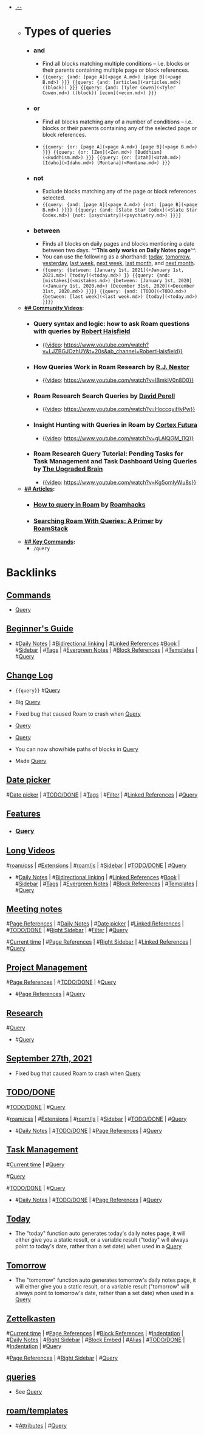 - [.--](<.--.md>)
    - # **Types of queries**
        - ### **and**
            - Find all blocks matching multiple conditions – i.e. blocks or their parents containing multiple page or block references.
            - `{{query: {and: [page A](<page A.md>) [page B](<page B.md>) }}}
              {{query: {and: [articles](<articles.md>) ((block)) }}}
              {{query: {and: [Tyler Cowen](<Tyler Cowen.md>) ((block)) [econ](<econ.md>) }}}
              `
        - ### **or**
            - Find all blocks matching any of a number of conditions – i.e. blocks or their parents containing any of the selected page or block references.
              
            - `{{query: {or: [page A](<page A.md>) [page B](<page B.md>) }}}
              {{query: {or: [Zen](<Zen.md>) [Buddhism](<Buddhism.md>) }}}
              {{query: {or: [Utah](<Utah.md>) [Idaho](<Idaho.md>) [Montana](<Montana.md>) }}}
              `
        - ### **not**
            - Exclude blocks matching any of the page or block references selected.
            - `{{query: {and: [page A](<page A.md>) {not: [page B](<page B.md>) }}}}
              {{query: {and: [Slate Star Codex](<Slate Star Codex.md>) {not: [psychiatry](<psychiatry.md>) }}}}`
        - ### **between**
            - Finds all blocks on daily pages and blocks mentioning a date between two days. ^^**This only works on Daily Notes page**^^.
            - You can use the following as a shorthand: [today](<today.md>), [tomorrow](<tomorrow.md>), [yesterday](<yesterday.md>), [last week](<last week.md>), [next week](<next week.md>), [last month](<last month.md>), and [next month](<next month.md>). 
            - `{{query: {between: [January 1st, 2021](<January 1st, 2021.md>) [today](<today.md>) }}
              {{query: {and: [mistakes](<mistakes.md>) {between: [January 1st, 2020](<January 1st, 2020.md>) [December 31st, 2020](<December 31st, 2020.md>) }}}}
              {{query: {and: [TODO](<TODO.md>) {between: [last week](<last week.md>) [today](<today.md>) }}}}`
    - **[## Community Videos](<## Community Videos.md>):**
        - ### Query syntax and logic: how to ask Roam questions with queries by [Robert Haisfield](<Robert Haisfield.md>)
            - {{[video](<video.md>): https://www.youtube.com/watch?v=LJZBGJOzhUY&t=20s&ab_channel=RobertHaisfield}}
        - ### How Queries Work in Roam Research by [R.J. Nestor](<R.J. Nestor.md>)
            - {{[video](<video.md>): https://www.youtube.com/watch?v=lBmklV0n8D0}}
        - ### Roam Research Search Queries by [David Perell](<David Perell.md>)
            - {{[video](<video.md>): https://www.youtube.com/watch?v=HoccqyiHvPw}}
        - ### Insight Hunting with Queries in Roam by [Cortex Futura](<Cortex Futura.md>)
            - {{[video](<video.md>): https://www.youtube.com/watch?v=gLAlQGM_l1Q}}
        - ### Roam Research Query Tutorial: Pending Tasks for Task Management and Task Dashboard Using Queries by [The Upgraded Brain](<The Upgraded Brain.md>)
            - {{[video](<video.md>): https://www.youtube.com/watch?v=Kg5omIyWu8s}}
    - **[## Articles](<## Articles.md>):**
        - ### [How to query in Roam](https://roamhacks.com/how-to-query-roam/) by [Roamhacks](<Roamhacks.md>)
        - ### [Searching Roam With Queries: A Primer](https://www.roamstack.com/roam-queries-primer/) by [RoamStack](<RoamStack.md>)
    - **[## Key Commands](<## Key Commands.md>):**
        - `/query`

# Backlinks
## [ Commands](< Commands.md>)
- [Query](<Query.md>)

## [Beginner's Guide](<Beginner's Guide.md>)
- #[Daily Notes](<Daily Notes.md>) | #[Bidirectional linking](<Bidirectional linking.md>) | #[Linked References](<Linked References.md>) #[Book](<Book.md>) | #[Sidebar](<Sidebar.md>) | #[Tags](<Tags.md>) | #[Evergreen Notes](<Evergreen Notes.md>) | #[Block References](<Block References.md>) | #[Templates](<Templates.md>) | #[Query](<Query.md>)

## [Change Log](<Change Log.md>)
- `{{query}}` #[Query](<Query.md>)

- Big [Query](<Query.md>)

- Fixed bug that caused Roam to crash when [Query](<Query.md>)

- [Query](<Query.md>)

- [Query](<Query.md>)

- You can now show/hide paths of blocks in [Query](<Query.md>)

- Made [Query](<Query.md>)

## [Date picker](<Date picker.md>)
#[Date picker](<Date picker.md>) | #[TODO/DONE](<TODO/DONE.md>) | #[Tags](<Tags.md>) | #[Filter](<Filter.md>) | #[Linked References](<Linked References.md>) | #[Query](<Query.md>)

## [Features](<Features.md>)
- ### [Query](<Query.md>)

## [Long Videos](<Long Videos.md>)
#[roam/css](<roam/css.md>) | #[Extensions](<Extensions.md>) | #[roam/js](<roam/js.md>) | #[Sidebar](<Sidebar.md>) | #[TODO/DONE](<TODO/DONE.md>) | #[Query](<Query.md>)

- #[Daily Notes](<Daily Notes.md>) | #[Bidirectional linking](<Bidirectional linking.md>) | #[Linked References](<Linked References.md>) #[Book](<Book.md>) | #[Sidebar](<Sidebar.md>) | #[Tags](<Tags.md>) | #[Evergreen Notes](<Evergreen Notes.md>) | #[Block References](<Block References.md>) | #[Templates](<Templates.md>) | #[Query](<Query.md>)

## [Meeting notes](<Meeting notes.md>)
#[Page References](<Page References.md>) | #[Daily Notes](<Daily Notes.md>) | #[Date picker](<Date picker.md>) | #[Linked References](<Linked References.md>) | #[TODO/DONE](<TODO/DONE.md>) | #[Right Sidebar](<Right Sidebar.md>) | #[Filter](<Filter.md>) | #[Query](<Query.md>)

#[Current time](<Current time.md>) | #[Page References](<Page References.md>) | #[Right Sidebar](<Right Sidebar.md>) | #[Linked References](<Linked References.md>) | #[Query](<Query.md>)

## [Project Management](<Project Management.md>)
#[Page References](<Page References.md>) | #[TODO/DONE](<TODO/DONE.md>) | #[Query](<Query.md>)

- #[Page References](<Page References.md>) | #[Query](<Query.md>)

## [Research](<Research.md>)
#[Query](<Query.md>)

- #[Query](<Query.md>)

## [September 27th, 2021](<September 27th, 2021.md>)
- Fixed bug that caused Roam to crash when [Query](<Query.md>)

## [TODO/DONE](<TODO/DONE.md>)
#[TODO/DONE](<TODO/DONE.md>) | #[Query](<Query.md>)

#[roam/css](<roam/css.md>) | #[Extensions](<Extensions.md>) | #[roam/js](<roam/js.md>) | #[Sidebar](<Sidebar.md>) | #[TODO/DONE](<TODO/DONE.md>) | #[Query](<Query.md>)

- #[Daily Notes](<Daily Notes.md>) | #[TODO/DONE](<TODO/DONE.md>) | #[Page References](<Page References.md>) | #[Query](<Query.md>)

## [Task Management](<Task Management.md>)
#[Current time](<Current time.md>) | #[Query](<Query.md>)

#[Query](<Query.md>)

#[TODO/DONE](<TODO/DONE.md>) | #[Query](<Query.md>)

- #[Daily Notes](<Daily Notes.md>) | #[TODO/DONE](<TODO/DONE.md>) | #[Page References](<Page References.md>) | #[Query](<Query.md>)

## [Today](<Today.md>)
- The "today" function auto generates today's daily notes page, it will either give you a static result, or a variable result ("today" will always point to today's date, rather than a set date) when used in a [Query](<Query.md>)

## [Tomorrow](<Tomorrow.md>)
- The "tomorrow" function auto generates tomorrow's daily notes page, it will either give you a static result, or a variable result ("tomorrow" will always point to tomorrow's date, rather than a set date) when used in a [Query](<Query.md>)

## [Zettelkasten](<Zettelkasten.md>)
#[Current time](<Current time.md>) | #[Page References](<Page References.md>) | #[Block References](<Block References.md>) | #[Indentation](<Indentation.md>) | #[Daily Notes](<Daily Notes.md>) | #[Right Sidebar](<Right Sidebar.md>) | #[Block Embed](<Block Embed.md>) | #[Alias](<Alias.md>) | #[TODO/DONE](<TODO/DONE.md>) | #[Indentation](<Indentation.md>) | #[Query](<Query.md>)

#[Page References](<Page References.md>) | #[Right Sidebar](<Right Sidebar.md>) | #[Query](<Query.md>)

## [queries](<queries.md>)
- See [Query](<Query.md>)

## [roam/templates](<roam/templates.md>)
- #[Attributes](<Attributes.md>) | #[Query](<Query.md>)


